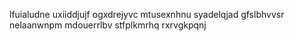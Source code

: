 lfuialudne uxiiddjujf ogxdrejyvc mtusexnhnu syadelqjad gfslbhvvsr nelaanwnpm mdouerrlbv stfplkmrhq rxrvgkpqnj

